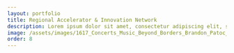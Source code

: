 ```yaml
---
layout: portfolio
title: Regional Accelerator & Innovation Network
description: Lorem ipsum dolor sit amet, consectetur adipiscing elit, sed do eiusmod tempor incididunt ut labore et dolore magna aliqua.
image: /assets/images/1617_Concerts_Music_Beyond_Borders_Brandon_Patoc_0007.jpg
order: 8
---
```

